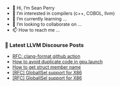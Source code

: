 - 👋 Hi, I’m Sean Perry
- 👀 I’m interested in compilers (c++, COBOL, llvm)
- 🌱 I’m currently learning ...
- 💞️ I’m looking to collaborate on ...
- 📫 How to reach me ...

<!---
s66perry/s66perry is a ✨ special ✨ repository because its `README.md` (this file) appears on your GitHub profile.
You can click the Preview link to take a look at your changes.
--->
### 📕 Latest LLVM Discourse Posts

<!-- DISCOURSE-LLVM:START -->
- [RFC: clang-format github action](https://discourse.llvm.org/t/rfc-clang-format-github-action/73391?page=2#post_30)
- [How to avoid duplicate code in gpu.launch](https://discourse.llvm.org/t/how-to-avoid-duplicate-code-in-gpu-launch/73503#post_3)
- [How to get struct member name](https://discourse.llvm.org/t/how-to-get-struct-member-name/73522#post_1)
- [[RFC] GlobalISel support for X86](https://discourse.llvm.org/t/rfc-globalisel-support-for-x86/73424#post_7)
- [[RFC] GlobalISel support for X86](https://discourse.llvm.org/t/rfc-globalisel-support-for-x86/73424#post_6)
<!-- DISCOURSE-LLVM:END -->
